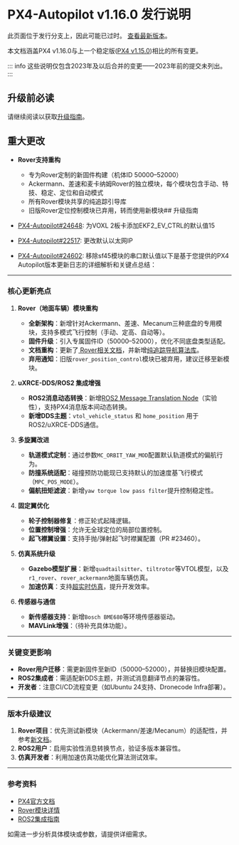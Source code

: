 # PX4-Autopilot v1.16.0 发行说明

<Badge type="info" text="Candidate Release" />

<script setup>
import { useData } from 'vitepress'
const { site } = useData();
</script>

<div v-if="site.title !== 'PX4 Guide (main)'">
  <div class="custom-block danger">
    <p class="custom-block-title">此页面位于发行分支上，因此可能已过时。 <a href="https://docs.px4.io/main/en/releases/main.html">查看最新版本</a>。</p>
  </div>
</div>

本文档涵盖PX4 v1.16.0与上一个稳定版([PX4 v1.15.0](../releases/1.15.md))相比的所有变更。

::: info
这些说明仅包含2023年及以后合并的变更——2023年前的提交未列出。
:::

## 升级前必读

请继续阅读以获取[升级指南](#upgrade-guide)。

## 重大更改

- **Rover支持重构**
  - 专为Rover定制的新固件构建（机体ID 50000–52000）
  - Ackermann、差速和麦卡纳姆Rover的独立模块，每个模块包含手动、特技、稳定、定位和自动模式
  - 所有Rover模块共享的纯追踪引导库
  - 旧版Rover定位控制模块已弃用，转而使用新模块## 升级指南

- [PX4-Autopilot#24648](https://github.com/PX4/PX4-Autopilot/pull/24648): 为VOXL 2板卡添加EKF2_EV_CTRL的默认值15
- [PX4-Autopilot#22517](https://github.com/PX4/PX4-Autopilot/pull/22517): 更改默认以太网IP
- [PX4-Autopilot#24602](https://github.com/PX4/PX4-Autopilot/pull/24602): 移除sf45模块的串口默认值以下是基于您提供的PX4 Autopilot版本更新日志的详细解析和关键点总结：

---

### **核心更新亮点**
1. **Rover（地面车辆）模块重构**
   - **全新架构**：新增针对Ackermann、差速、Mecanum三种底盘的专用模块，支持多模式飞行控制（手动、定高、自动等）。
   - **固件升级**：引入专属固件ID（50000–52000），优化不同底盘类型适配。
   - **文档重构**：更新了[ Rover相关文档](../frames_rover/index.md)，并新增[纯追踪导航算法库](../config_rover/position_tuning.md)。
   - **弃用通知**：旧版`rover_position_control`模块已被弃用，建议迁移至新模块。

2. **uXRCE-DDS/ROS2 集成增强**
   - **ROS2消息动态转换**：新增[ROS2 Message Translation Node](../ros2/px4_ros2_msg_translation_node.md)（实验性），支持PX4消息版本间动态转换。
   - **新增DDS主题**：`vtol_vehicle_status` 和 `home_position` 用于ROS2/uXRCE-DDS通信。

3. **多旋翼改进**
   - **轨道模式定制**：通过参数`MC_ORBIT_YAW_MOD`配置默认轨道模式的偏航行为。
   - **防撞系统适配**：碰撞预防功能现已支持默认的加速度基飞行模式（`MPC_POS_MODE`）。
   - **偏航扭矩滤波**：新增`yaw torque low pass filter`提升控制稳定性。

4. **固定翼优化**
   - **轮子控制器修复**：修正轮式起降逻辑。
   - **位置控制增强**：允许无全球定位的局部位置控制。
   - **起飞襟翼设置**：支持手抛/弹射起飞时襟翼配置（PR #23460）。

5. **仿真系统升级**
   - **Gazebo模型扩展**：新增`quadtailsitter`、`tiltrotor`等VTOL模型，以及`r1_rover`、`rover_ackermann`地面车辆仿真。
   - **加速仿真**：支持[超实时仿真](../simulation/index.md#simulation_speed)，提升开发效率。

6. **传感器与通信**
   - **新传感器支持**：新增`Bosch BME680`等环境传感器驱动。
   - **MAVLink增强**：（待补充具体功能）。

---

### **关键变更影响**
- **Rover用户迁移**：需更新固件至新ID（50000–52000），并替换旧模块配置。
- **ROS2集成者**：需适配新DDS主题，并测试消息翻译节点的兼容性。
- **开发者**：注意CI/CD流程变更（如Ubuntu 24支持、Dronecode Infra部署）。

---

### **版本升级建议**
1. **Rover项目**：优先测试新模块（Ackermann/差速/Mecanum）的适配性，并参考[新文档](../frames_rover/index.md)。
2. **ROS2用户**：启用实验性消息转换节点，验证多版本兼容性。
3. **仿真开发者**：利用加速仿真功能优化算法测试效率。

---

### **参考资料**
- [PX4官方文档](https://docs.px4.io/)
- [Rover模块详情](../frames_rover/index.md)
- [ROS2集成指南](../ros2/px4_ros2_msg_translation_node.md)

如需进一步分析具体模块或参数，请提供详细需求。
